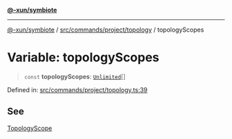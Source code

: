 [**@-xun/symbiote**](../../../../../README.md)

***

[@-xun/symbiote](../../../../../README.md) / [src/commands/project/topology](../README.md) / topologyScopes

# Variable: topologyScopes

> `const` **topologyScopes**: [`Unlimited`](../../../../configure/enumerations/UnlimitedGlobalScope.md#unlimited)[]

Defined in: [src/commands/project/topology.ts:39](https://github.com/Xunnamius/symbiote/blob/3708c142929779cedae6f80fd8d92e8d468daaf9/src/commands/project/topology.ts#L39)

## See

[TopologyScope](../../../../configure/enumerations/UnlimitedGlobalScope.md)
